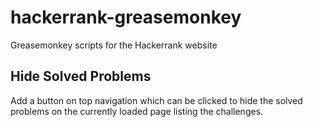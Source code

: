 # hackerrank-greasemonkey
Greasemonkey scripts for the Hackerrank website


## Hide Solved Problems
Add a button on top navigation which can be clicked to hide the solved problems on the currently loaded page listing the challenges.
